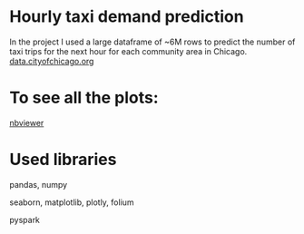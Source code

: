 # Hourly taxi demand prediction
In the project I used a large dataframe of ~6M rows to predict the number of taxi trips for the next hour for each community area in Chicago. [data.cityofchicago.org](https://data.cityofchicago.org/Transportation/Taxi-Trips-2022/npd7-ywjz)

# To see all the plots:
[nbviewer](https://nbviewer.org/github/vladislavziyangulov/workshop/blob/main/taxi_trips.ipynb)

# Used libraries
pandas, numpy

seaborn, matplotlib, plotly, folium

pyspark
